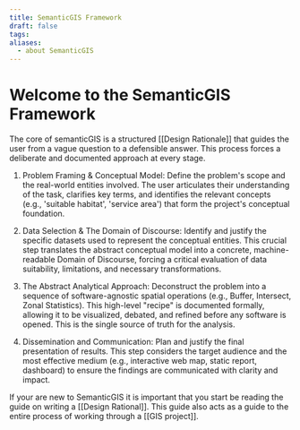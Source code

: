 ```yaml
---
title: SemanticGIS Framework
draft: false
tags:
aliases:
  - about SemanticGIS
---
```

# Welcome to the SemanticGIS Framework
The core of semanticGIS is a structured [[Design Rationale]] that guides the user from a vague question to a defensible answer. This process forces a deliberate and documented approach at every stage.

1. Problem Framing & Conceptual Model: Define the problem's scope and the real-world entities involved. The user articulates their understanding of the task, clarifies key terms, and identifies the relevant concepts (e.g., 'suitable habitat', 'service area') that form the project's conceptual foundation.
    
2. Data Selection & The Domain of Discourse: Identify and justify the specific datasets used to represent the conceptual entities. This crucial step translates the abstract conceptual model into a concrete, machine-readable Domain of Discourse, forcing a critical evaluation of data suitability, limitations, and necessary transformations.
    
3. The Abstract Analytical Approach: Deconstruct the problem into a sequence of software-agnostic spatial operations (e.g., Buffer, Intersect, Zonal Statistics). This high-level "recipe" is documented formally, allowing it to be visualized, debated, and refined before any software is opened. This is the single source of truth for the analysis.
    
4. Dissemination and Communication: Plan and justify the final presentation of results. This step considers the target audience and the most effective medium (e.g., interactive web map, static report, dashboard) to ensure the findings are communicated with clarity and impact.

If your are new to SemanticGIS it is important that you start be reading the guide on writing a [[Design Rational]]. This guide also acts as a guide to the entire process of working through a [[GIS project]].

